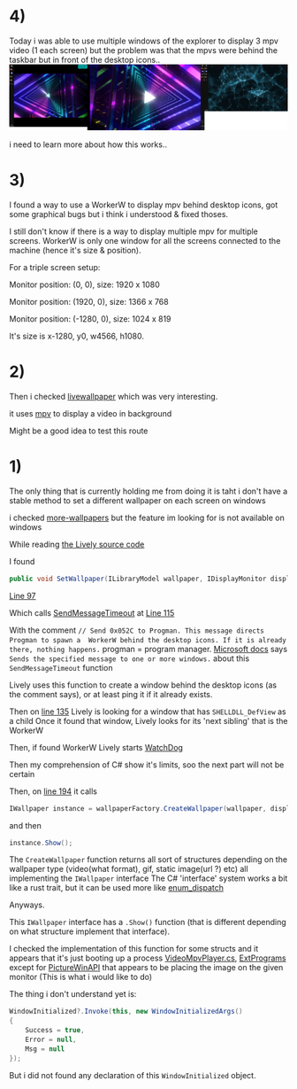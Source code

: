 # 4)
Today i was able to use multiple windows of the explorer to display 3 mpv video (1 each screen)
but the problem was that the mpvs were behind the taskbar but in front of the desktop icons..
![](assets/test1.jpg "")

i need to learn more about how this works..



# 3)
I found a way to use a WorkerW to display mpv behind desktop icons, got some graphical bugs but i think i understood & fixed thoses.

I still don't know if there is a way to display multiple mpv for multiple screens. WorkerW is only one window for all the screens connected to the machine (hence it's size & position).

For a triple screen setup:

Monitor position: (0, 0), size: 1920 x 1080

Monitor position: (1920, 0), size: 1366 x 768

Monitor position: (-1280, 0), size: 1024 x 819

It's size is x-1280, y0, w4566, h1080.


# 2)

Then i checked [livewallpaper](https://github.com/DaZiYuan/livewallpaper/) which was very interesting.

it uses [mpv](https://github.com/mpv-player/mpv) to display a video in background

Might be a good idea to test this route


# 1)

The only thing that is currently holding me from doing it is taht i don't have a stable method to set a different wallpaper on each screen on windows

i checked [more-wallpapers](https://github.com/LuckyTurtleDev/more-wallpapers) but the feature im looking for is not available on windows

While reading [the Lively source code](https://github.com/rocksdanister/lively)

I found
```csharp
public void SetWallpaper(ILibraryModel wallpaper, IDisplayMonitor display)
```
[Line 97](https://github.com/rocksdanister/lively/blob/c27d2d04e9d4e921c83ba74465e0869402e4fc83/src/Lively/Lively/Core/WinDesktopCore.cs#L97)

Which calls [SendMessageTimeout](https://learn.microsoft.com/en-us/windows/win32/api/winuser/nf-winuser-sendmessagetimeoutw) at [Line 115](https://github.com/rocksdanister/lively/blob/c27d2d04e9d4e921c83ba74465e0869402e4fc83/src/Lively/Lively/Core/WinDesktopCore.cs#L115)

With the comment
`// Send 0x052C to Progman. This message directs Progman to spawn a  WorkerW behind the desktop icons. If it is already there, nothing happens.`
progman = program manager.
[Microsoft docs](https://learn.microsoft.com/en-us/windows/win32/api/winuser/nf-winuser-sendmessagetimeouta) says `Sends the specified message to one or more windows.` about this `SendMessageTimeout` function

Lively uses this function to create a window behind the desktop icons (as the comment says), or at least ping it if it already exists.

Then on [line 135](https://github.com/rocksdanister/lively/blob/c27d2d04e9d4e921c83ba74465e0869402e4fc83/src/Lively/Lively/Core/WinDesktopCore.cs#L135) Lively is looking for a window that has `SHELLDLL_DefView` as a child
Once it found that window, Lively looks for its 'next sibling' that is the WorkerW

Then, if found WorkerW Lively starts [WatchDog](https://github.com/rocksdanister/lively/tree/core-separation/src/Lively/Lively.Watchdog)

Then my comprehension of C# show it's limits, soo the next part will not be certain

Then, on [line 194](https://github.com/rocksdanister/lively/blob/c27d2d04e9d4e921c83ba74465e0869402e4fc83/src/Lively/Lively/Core/WinDesktopCore.cs#L194) it calls
```csharp
IWallpaper instance = wallpaperFactory.CreateWallpaper(wallpaper, display, userSettings);
```
and then
```csharp
instance.Show();
```
The `CreateWallpaper` function returns all sort of structures depending on the wallpaper type (video(what format), gif, static image(url ?) etc) all implementing the `IWallpaper` interface
The C# 'interface' system works a bit like a rust trait, but it can be used more like [enum_dispatch](https://docs.rs/enum_dispatch/latest/enum_dispatch/)

Anyways.

This `IWallpaper` interface has a `.Show()` function (that is different depending on what structure implement that interface).

I checked the implementation of this function for some structs and it appears that it's just booting up a process [VideoMpvPlayer.cs](https://github.com/rocksdanister/lively/blob/c27d2d04e9d4e921c83ba74465e0869402e4fc83/src/Lively/Lively/Core/Wallpapers/VideoMpvPlayer.cs#L334), [ExtPrograms](https://github.com/rocksdanister/lively/blob/c27d2d04e9d4e921c83ba74465e0869402e4fc83/src/Lively/Lively/Core/Wallpapers/ExtPrograms.cs#L143) except for [PictureWinAPI](https://github.com/rocksdanister/lively/blob/c27d2d04e9d4e921c83ba74465e0869402e4fc83/src/Lively/Lively/Core/Wallpapers/PictureWinAPI.cs#L130) that appears to be placing the image on the given monitor (This is what i would like to do)

The thing i don't understand yet is:
```csharp
WindowInitialized?.Invoke(this, new WindowInitializedArgs()
{
    Success = true,
    Error = null,
    Msg = null
});
```
But i did not found any declaration of this `WindowInitialized` object.
